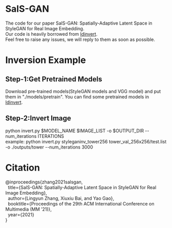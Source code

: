 # SalS-GAN
The code for our paper SalS-GAN: Spatially-Adaptive Latent Space in StyleGAN for Real Image Embedding.  
Our code is heavily borrowed from [Idinvert](https://github.com/genforce/idinvert).  
Feel free to raise any issues, we will reply to them as soon as possible.

# Inversion Example
## Step-1:Get Pretrained Models
Download pre-trained models(StyleGAN models and VGG model) and put them in "./models/pretrain". 
You can find some pretrained models in [Idinvert](https://github.com/genforce/idinvert).

## Step-2:Invert Image
python invert.py $MODEL_NAME $IMAGE_LIST -o $OUTPUT_DIR --num_iterations ITERATIONS  
example: python invert.py styleganinv_tower256  tower_val_256x256/test.list -o ./outputs/tower  --num_iterations 3000

# Citation
@inproceedings{zhang2021salsgan,  
&nbsp;&nbsp;title={SalS-GAN: Spatially-Adaptive Latent Space in StyleGAN for Real Image Embedding},  
&nbsp;&nbsp;author={Lingyun Zhang, Xiuxiu Bai, and Yao Gao},  
&nbsp;&nbsp;booktitle={Proceedings of the 29th ACM International Conference on Multimedia (MM ’21)},  
&nbsp;&nbsp;year={2021}  
}

